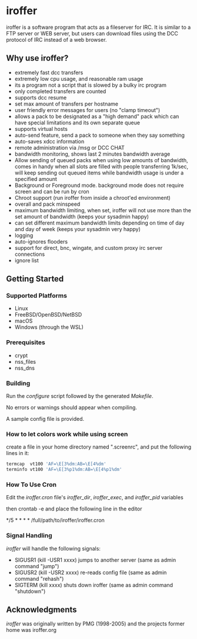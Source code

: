 # iroffer

iroffer is a software program that acts as a fileserver for IRC. It is similar to a FTP server or WEB server, but users can download files using the DCC protocol of IRC instead of a web browser.

## Why use iroffer?

- extremely fast dcc transfers
- extremely low cpu usage, and reasonable ram usage
- its a program not a script that is slowed by a bulky irc program
- only completed transfers are counted
- supports dcc resume
- set max amount of transfers per hostname
- user friendly error messages for users (no "clamp timeout")
- allows a pack to be designated as a "high demand" pack which can have special limitations and its own separate queue
- supports virtual hosts
- auto-send feature, send a pack to someone when they say something
- auto-saves xdcc information
- remote administration via /msg or DCC CHAT
- bandwidth monitoring, shows last 2 minutes bandwidth average
- Allow sending of queued packs when using low amounts of bandwidth, comes in handy when all slots are filled with people transferring 1k/sec, will keep sending out queued items while bandwidth usage is under a specified amount
- Background or Foreground mode. background mode does not require screen and can be run by cron
- Chroot support (run iroffer from inside a chroot'ed environment)
- overall and pack minspeed
- maximum bandwidth limiting, when set, iroffer will not use more than the set amount of bandwidth (keeps your sysadmin happy)
- can set different maximum bandwidth limits depending on time of day and day of week (keeps your sysadmin very happy)
- logging
- auto-ignores flooders
- support for direct, bnc, wingate, and custom proxy irc server connections
- ignore list

## Getting Started

### Supported Platforms

- Linux
- FreeBSD/OpenBSD/NetBSD
- macOS
- Windows (through the WSL)

### Prerequisites

- crypt
- nss_files
- nss_dns

### Building

Run the *configure* script followed by the generated *Makefile*.

No errors or warnings should appear when compiling.

A sample config file is provided.

### How to let colors work while using screen

create a file in your home directory named ".screenrc", and put the
following lines in it:

```sh
termcap  vt100 'AF=\E[3%dm:AB=\E[4%dm'
terminfo vt100 'AF=\E[3%p1%dm:AB=\E[4%p1%dm'
```

### How To Use Cron

Edit the *iroffer.cron* file's *iroffer_dir*, *iroffer_exec*, and
*iroffer_pid* variables

then crontab -e and place the following line in the editor

\*/5 \* \* \* \* /full/path/to/iroffer/iroffer.cron

### Signal Handling

*iroffer* will handle the following signals:

- SIGUSR1 (kill -USR1 xxxx)  jumps to another server (same as admin command "jump")
- SIGUSR2 (kill -USR2 xxxx)  re-reads config file    (same as admin command "rehash")
- SIGTERM (kill xxxx)        shuts down iroffer      (same as admin command "shutdown")

## Acknowledgments

*iroffer* was originally written by PMG (1998-2005) and the projects former home was iroffer.org
